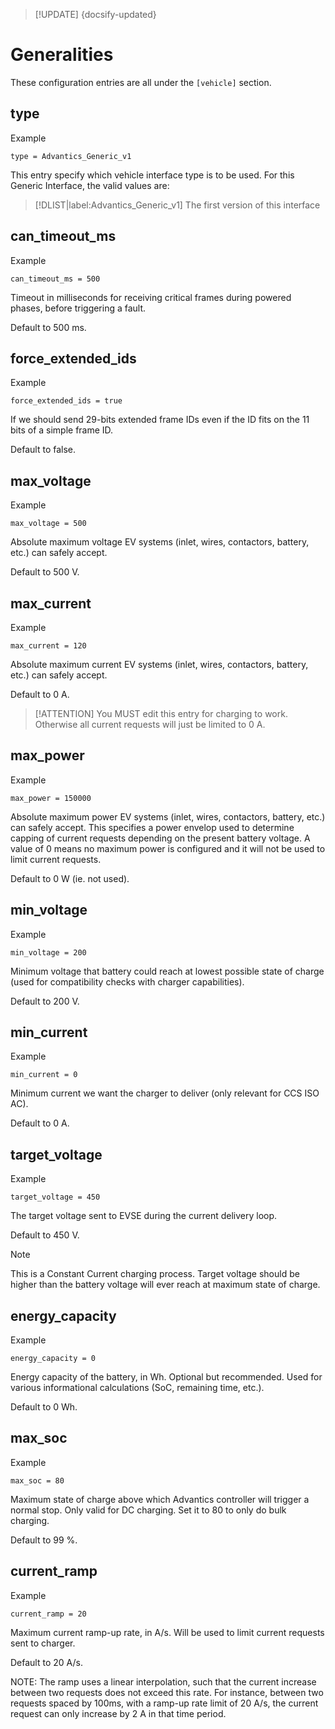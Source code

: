 > [!UPDATE] {docsify-updated}
# Generalities

These configuration entries are all under the `[vehicle]` section.

## type

<figcaption>Example</figcaption>

    type = Advantics_Generic_v1

This entry specify which vehicle interface type is to be used. For this Generic Interface, the valid
values are:

> [!DLIST|label:Advantics_Generic_v1]
> The first version of this interface

## can_timeout_ms

<figcaption>Example</figcaption>

    can_timeout_ms = 500

Timeout in milliseconds for receiving critical frames during powered phases, before triggering a fault.

Default to 500 ms.

## force_extended_ids

<figcaption>Example</figcaption>

    force_extended_ids = true

If we should send 29-bits extended frame IDs even if the ID fits on the 11 bits of a simple frame ID.

Default to false.

## max_voltage

<figcaption>Example</figcaption>

    max_voltage = 500

Absolute maximum voltage EV systems (inlet, wires, contactors, battery, etc.) can safely accept.

Default to 500 V.

## max_current

<figcaption>Example</figcaption>

    max_current = 120

Absolute maximum current EV systems (inlet, wires, contactors, battery, etc.) can safely accept.

Default to 0 A.

> [!ATTENTION]
> You MUST edit this entry for charging to work. Otherwise all current requests will just
> be limited to 0 A.

## max_power

<figcaption>Example</figcaption>

    max_power = 150000

Absolute maximum power EV systems (inlet, wires, contactors, battery, etc.) can safely accept. This
specifies a power envelop used to determine capping of current requests depending on the present
battery voltage. A value of 0 means no maximum power is configured and it will not be used to limit
current requests.

Default to 0 W (ie. not used).

## min_voltage

<figcaption>Example</figcaption>

    min_voltage = 200

Minimum voltage that battery could reach at lowest possible state of charge (used for compatibility
checks with charger capabilities).

Default to 200 V.

## min_current

<figcaption>Example</figcaption>

    min_current = 0

Minimum current we want the charger to deliver (only relevant for CCS ISO AC).

Default to 0 A.

## target_voltage

<figcaption>Example</figcaption>

    target_voltage = 450

The target voltage sent to EVSE during the current delivery loop.

Default to 450 V.

> [!NOTE]
> This is a Constant Current charging process. Target voltage should be higher than the battery
> voltage will ever reach at maximum state of charge.

## energy_capacity

<figcaption>Example</figcaption>

    energy_capacity = 0

Energy capacity of the battery, in Wh. Optional but recommended. Used for various informational
calculations (SoC, remaining time, etc.).

Default to 0 Wh.

## max_soc

<figcaption>Example</figcaption>

    max_soc = 80

Maximum state of charge above which Advantics controller will trigger a normal stop. Only valid for
DC charging. Set it to 80 to only do bulk charging.

Default to 99 %.

## current_ramp

<figcaption>Example</figcaption>

    current_ramp = 20

Maximum current ramp-up rate, in A/s. Will be used to limit current requests sent to charger.

Default to 20 A/s.

NOTE: The ramp uses a linear interpolation, such that the current increase between two requests
does not exceed this rate. For instance, between two requests spaced by 100ms, with a ramp-up rate
limit of 20 A/s, the current request can only increase by 2 A in that time period.

